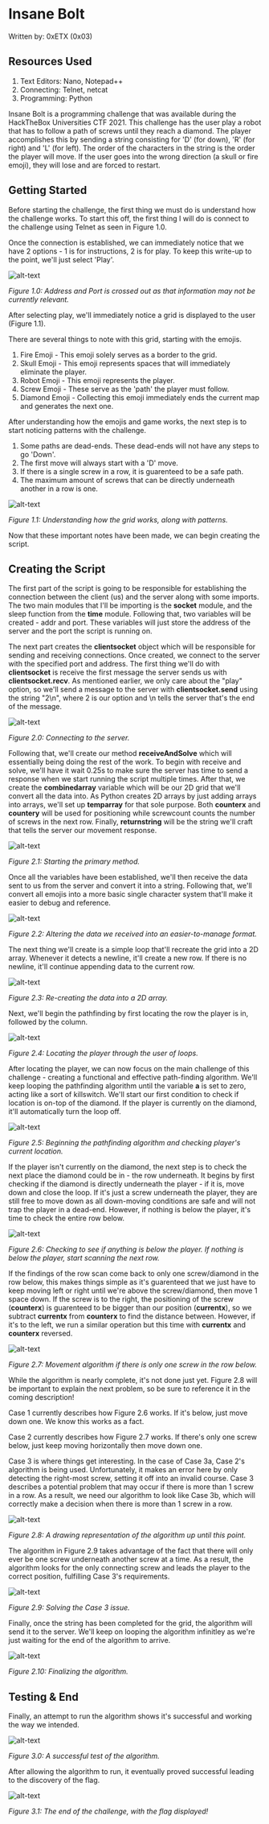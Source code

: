 # Insane Bolt
Written by: 0xETX (0x03)

## Resources Used
1. Text Editors: Nano, Notepad++
2. Connecting: Telnet, netcat
3. Programming: Python

Insane Bolt is a programming challenge that was available during the HackTheBox Universities CTF 2021. This challenge has the user play a robot that has to follow a path of screws until they reach a diamond. The player accomplishes this by sending a string consisting for 'D' (for down), 'R' (for right) and 'L' (for left). The order of the characters in the string is the order the player will move. If the user goes into the wrong direction (a skull or fire emoji), they will lose and are forced to restart.

## Getting Started
Before starting the challenge, the first thing we must do is understand how the challenge works. To start this off, the first thing I will do is connect to the challenge using Telnet as seen in Figure 1.0. 

Once the connection is established, we can immediately notice that we have 2 options - 1 is for instructions, 2 is for play. To keep this write-up to the point, we'll just select 'Play'.

![alt-text](https://github.com/0xETX/CTF-Writeups/blob/main/HackTheBox%20Universities%20CTF%202021/Insane%20Bolt/Images/1_term_connect.jpg "Connecting to the challenge.")

*Figure 1.0: Address and Port is crossed out as that information may not be currently relevant.*

After selecting play, we'll immediately notice a grid is displayed to the user (Figure 1.1).

There are several things to note with this grid, starting with the emojis.
1. Fire Emoji - This emoji solely serves as a border to the grid.
2. Skull Emoji - This emoji represents spaces that will immediately eliminate the player.
3. Robot Emoji - This emoji represents the player.
4. Screw Emoji - These serve as the 'path' the player must follow.
5. Diamond Emoji - Collecting this emoji immediately ends the current map and generates the next one.

After understanding how the emojis and game works, the next step is to start noticing patterns with the challenge.
1. Some paths are dead-ends. These dead-ends will not have any steps to go 'Down'.
2. The first move will always start with a 'D' move.
3. If there is a single screw in a row, it is guarenteed to be a safe path.
4. The maximum amount of screws that can be directly underneath another in a row is one.

![alt-text](https://github.com/0xETX/CTF-Writeups/blob/main/HackTheBox%20Universities%20CTF%202021/Insane%20Bolt/Images/2_show_output.png "Grid generated by the challenge.")

*Figure 1.1: Understanding how the grid works, along with patterns.*

Now that these important notes have been made, we can begin creating the script.

## Creating the Script
The first part of the script is going to be responsible for establishing the connection between the client (us) and the server along with some imports. The two main modules that I'll be importing is the **socket** module, and the sleep function from the **time** module. Following that, two variables will be created - addr and port. These variables will just store the address of the server and the port the script is running on.

The next part creates the **clientsocket** object which will be responsible for sending and receiving connections. Once created, we connect to the server with the specified port and address. The first thing we'll do with **clientsocket** is receive the first message the server sends us with **clientsocket.recv**. As mentioned earlier, we only care about the "play" option, so we'll send a message to the server with **clientsocket.send** using the string "2\n", where 2 is our option and \\n tells the server that's the end of the message.

![alt-text](https://github.com/0xETX/CTF-Writeups/blob/main/HackTheBox%20Universities%20CTF%202021/Insane%20Bolt/Images/1_socket_imports.png "Connecting to the server.")

*Figure 2.0: Connecting to the server.*

Following that, we'll create our method **receiveAndSolve** which will essentially being doing the rest of the work. To begin with receive and solve, we'll have it wait 0.25s to make sure the server has time to send a response when we start running the script multiple times. After that, we create the **combinedarray** variable which will be our 2D grid that we'll convert all the data into. As Python creates 2D arrays by just adding arrays into arrays, we'll set up **temparray** for that sole purpose. Both **counterx** and **countery** will be used for positioning while screwcount counts the number of screws in the next row. Finally, **returnstring** will be the string we'll craft that tells the server our movement response.

![alt-text](https://github.com/0xETX/CTF-Writeups/blob/main/HackTheBox%20Universities%20CTF%202021/Insane%20Bolt/Images/2_variables_receiveAndSolve.png "Creating important variables.")

*Figure 2.1: Starting the primary method.*

Once all the variables have been established, we'll then receive the data sent to us from the server and convert it into a string. Following that, we'll convert all emojis into a more basic single character system that'll make it easier to debug and reference.

![alt-text](https://github.com/0xETX/CTF-Writeups/blob/main/HackTheBox%20Universities%20CTF%202021/Insane%20Bolt/Images/3_ReceiveText_Filter.png "Trimming down the message to an easier to understand format.")

*Figure 2.2: Altering the data we received into an easier-to-manage format.*

The next thing we'll create is a simple loop that'll recreate the grid into a 2D array. Whenever it detects a newline, it'll create a new row. If there is no newline, it'll continue appending data to the current row.

![alt-text](https://github.com/0xETX/CTF-Writeups/blob/main/HackTheBox%20Universities%20CTF%202021/Insane%20Bolt/Images/4_buildGrid.png "Recreating the array.")

*Figure 2.3: Re-creating the data into a 2D array.*

Next, we'll begin the pathfinding by first locating the row the player is in, followed by the column.

![alt-text](https://github.com/0xETX/CTF-Writeups/blob/main/HackTheBox%20Universities%20CTF%202021/Insane%20Bolt/Images/5_findPlayer.png "Locating the player.")

*Figure 2.4: Locating the player through the user of loops.*

After locating the player, we can now focus on the main challenge of this challenge - creating a functional and effective path-finding algorithm. We'll keep looping the pathfinding algorithm until the variable **a** is set to zero, acting like a sort of killswitch. We'll start our first condition to check if location is on-top of the diamond. If the player is currently on the diamond, it'll automatically turn the loop off.

![alt-text](https://github.com/0xETX/CTF-Writeups/blob/main/HackTheBox%20Universities%20CTF%202021/Insane%20Bolt/Images/6_onDiamond.png "Is the player on the diamond?")

*Figure 2.5: Beginning the pathfinding algorithm and checking player's current location.*

If the player isn't currently on the diamond, the next step is to check the next place the diamond could be in - the row underneath. It begins by first checking if the diamond is directly underneath the player - if it is, move down and close the loop. If it's just a screw underneath the player, they are still free to move down as all down-moving conditions are safe and will not trap the player in a dead-end. However, if nothing is below the player, it's time to check the entire row below.

![alt-text](https://github.com/0xETX/CTF-Writeups/blob/main/HackTheBox%20Universities%20CTF%202021/Insane%20Bolt/Images/7_checkRow.png "Is the diamond in the row below?")

*Figure 2.6: Checking to see if anything is below the player. If nothing is below the player, start scanning the next row.*

If the findings of the row scan come back to only one screw/diamond in the row below, this makes things simple as it's guarenteed that we just have to keep moving left or right until we're above the screw/diamond, then move 1 space down. If the screw is to the right, the positioning of the screw (**counterx**) is guarenteed to be bigger than our position (**currentx**), so we subtract **currentx** from **counterx** to find the distance between. However, if it's to the left, we run a similar operation but this time with **currentx** and **counterx** reversed.

![alt-text](https://github.com/0xETX/CTF-Writeups/blob/main/HackTheBox%20Universities%20CTF%202021/Insane%20Bolt/Images/8_1array.png "Is there only one screw?")

*Figure 2.7: Movement algorithm if there is only one screw in the row below.*

While the algorithm is nearly complete, it's not done just yet. Figure 2.8 will be important to explain the next problem, so be sure to reference it in the coming description!

Case 1 currently describes how Figure 2.6 works. If it's below, just move down one. We know this works as a fact.

Case 2 currently describes how Figure 2.7 works. If there's only one screw below, just keep moving horizontally then move down one.

Case 3 is where things get interesting. In the case of Case 3a, Case 2's algorithm is being used. Unfortunately, it makes an error here by only detecting the right-most screw, setting it off into an invalid course. Case 3 describes a potential problem that may occur if there is more than 1 screw in a row. As a result, we need our algorithm to look like Case 3b, which will correctly make a decision when there is more than 1 screw in a row.

![alt-text](https://github.com/0xETX/CTF-Writeups/blob/main/HackTheBox%20Universities%20CTF%202021/Insane%20Bolt/Images/8.5_CaseDiagram.png "The current path cases.")

*Figure 2.8: A drawing representation of the algorithm up until this point.*

The algorithm in Figure 2.9 takes advantage of the fact that there will only ever be one screw underneath another screw at a time. As a result, the algorithm looks for the only connecting screw and leads the player to the correct position, fulfilling Case 3's requirements.

![alt-text](https://github.com/0xETX/CTF-Writeups/blob/main/HackTheBox%20Universities%20CTF%202021/Insane%20Bolt/Images/9_moreThan1Screw.png "Correcting Case 3.")

*Figure 2.9: Solving the Case 3 issue.*

Finally, once the string has been completed for the grid, the algorithm will send it to the server. We'll keep on looping the algorithm infinitley as we're just waiting for the end of the algorithm to arrive.

![alt-text](https://github.com/0xETX/CTF-Writeups/blob/main/HackTheBox%20Universities%20CTF%202021/Insane%20Bolt/Images/10_sendAndLoop.png "End of the algorithm.")

*Figure 2.10: Finalizing the algorithm.*

## Testing & End
Finally, an attempt to run the algorithm shows it's successful and working the way we intended.

![alt-text](https://github.com/0xETX/CTF-Writeups/blob/main/HackTheBox%20Universities%20CTF%202021/Insane%20Bolt/Images/3_test_showcase.png "Test successful.")

*Figure 3.0: A successful test of the algorithm.*

After allowing the algorithm to run, it eventually proved successful leading to the discovery of the flag.

![alt-text](https://github.com/0xETX/CTF-Writeups/blob/main/HackTheBox%20Universities%20CTF%202021/Insane%20Bolt/Images/4_flag_result.png "Completing the challenge!")

*Figure 3.1: The end of the challenge, with the flag displayed!*
